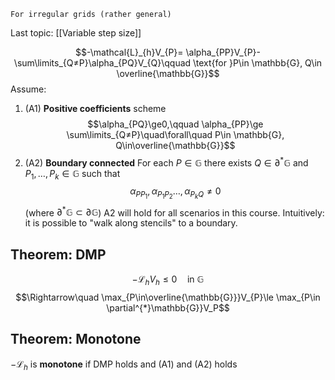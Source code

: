 	For irregular grids (rather general)
Last topic: [[Variable step size]]

$$-\mathcal{L}_{h}V_{P}= \alpha_{PP}V_{P}- \sum\limits_{Q≠P}\alpha_{PQ}V_{Q}\qquad \text{for }P\in \mathbb{G}, Q\in \overline{\mathbb{G}}$$
Assume:
1. (A1) **Positive coefficients** scheme
$$\alpha_{PQ}\ge0,\qquad \alpha_{PP}\ge \sum\limits_{Q≠P}\quad\forall\quad P\in \mathbb{G}, Q\in\overline{\mathbb{G}}$$
2. (A2) **Boundary connected**
For each $P\in \mathbb{G}$ there exists $Q\in \partial^{*}\mathbb{G}$ and $P_{1},\dots, P_{k}\in \mathbb{G}$ such that
$$\alpha_{PP_{1}}, \alpha_{P_{1}P_{2}}\dots, \alpha_{P_{k}Q}≠0$$
(where $\partial^{*}\mathbb{G}\subset \partial \mathbb{G}$) 
A2 will hold for all scenarios in this course.
Intuitively: it is possible to "walk along stencils" to a boundary.

## Theorem: DMP
$$-\mathcal{L}_{h}V_{h}\le 0 \quad \text{in }\mathbb{G}$$
$$\Rightarrow\quad \max_{P\in\overline{\mathbb{G}}}V_{P}\le \max_{P\in \partial^{*}\mathbb{G}}V_P$$
## Theorem: Monotone
$-\mathcal{L}_{h}$ is **monotone** if DMP holds and (A1) and (A2) holds